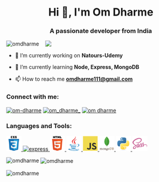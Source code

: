 <h1 align="center">Hi 👋, I'm Om Dharme</h1>

<h3 align="center">A passionate developer from India</h3>

<img align="right" width="400" src="https://cdn.dribbble.com/users/1292677/screenshots/6139167/media/fcf7fd0c619bb87706533079240915f3.gif">

<p align="left"> <img src="https://komarev.com/ghpvc/?username=omdharme&label=Profile%20views&color=0e75b6&style=flat" alt="omdharme" /> </p>

- 🔭 I’m currently working on **Natours-Udemy**

- 🌱 I’m currently learning **Node, Express, MongoDB**

- 📫 How to reach me **omdharme111@gmail.com**

<h3 align="left">Connect with me:</h3>
<p align="left">
<a href="https://linkedin.com/in/om-dharme" target="blank"><img align="center" src="https://raw.githubusercontent.com/rahuldkjain/github-profile-readme-generator/master/src/images/icons/Social/linked-in-alt.svg" alt="om-dharme" height="30" width="40" /></a>
<a href="https://instagram.com/om_dharme_" target="blank"><img align="center" src="https://raw.githubusercontent.com/rahuldkjain/github-profile-readme-generator/master/src/images/icons/Social/instagram.svg" alt="om_dharme_" height="30" width="40" /></a>
<a href="https://www.youtube.com/channel/UC9jGXi2W-nULCnS4tFc1hog" target="blank"><img align="center" src="https://raw.githubusercontent.com/rahuldkjain/github-profile-readme-generator/master/src/images/icons/Social/youtube.svg" alt="om dharme" height="30" width="40" /></a>
</p>

<h3 align="left">Languages and Tools:</h3>
<p align="left"> <a href="https://www.w3schools.com/css/" target="_blank" rel="noreferrer"> <img src="https://raw.githubusercontent.com/devicons/devicon/master/icons/css3/css3-original-wordmark.svg" alt="css3" width="40" height="40"/> </a> <a href="https://expressjs.com" target="_blank" rel="noreferrer"> <img src="https://raw.githubusercontent.com/danielcranney/readme-generator/main/public/icons/skills/express-colored-dark.svg" alt="express" width="40" height="40"/> </a> <a href="https://www.w3.org/html/" target="_blank" rel="noreferrer"> <img src="https://raw.githubusercontent.com/devicons/devicon/master/icons/html5/html5-original-wordmark.svg" alt="html5" width="40" height="40"/> </a> <a href="https://www.java.com" target="_blank" rel="noreferrer"> <img src="https://raw.githubusercontent.com/devicons/devicon/master/icons/java/java-original.svg" alt="java" width="40" height="40"/> </a> <a href="https://developer.mozilla.org/en-US/docs/Web/JavaScript" target="_blank" rel="noreferrer"> <img src="https://raw.githubusercontent.com/devicons/devicon/master/icons/javascript/javascript-original.svg" alt="javascript" width="40" height="40"/> </a> <a href="https://www.mongodb.com/" target="_blank" rel="noreferrer"> <img src="https://raw.githubusercontent.com/devicons/devicon/master/icons/mongodb/mongodb-original-wordmark.svg" alt="mongodb" width="40" height="40"/> </a> <a href="https://www.python.org" target="_blank" rel="noreferrer"> <img src="https://raw.githubusercontent.com/devicons/devicon/master/icons/python/python-original.svg" alt="python" width="40" height="40"/> </a> <a href="https://sass-lang.com" target="_blank" rel="noreferrer"> <img src="https://raw.githubusercontent.com/devicons/devicon/master/icons/sass/sass-original.svg" alt="sass" width="40" height="40"/> </a> </p>

<p><img align="left" src="https://github-readme-stats.vercel.app/api/top-langs?username=omdharme&show_icons=true&locale=en&layout=compact" alt="omdharme" /></p>

<p>&nbsp;<img align="center" src="https://github-readme-stats.vercel.app/api?username=omdharme&show_icons=true&locale=en" alt="omdharme" /></p>

<p><img align="center" src="https://github-readme-streak-stats.herokuapp.com/?user=omdharme&" alt="omdharme" /></p>
